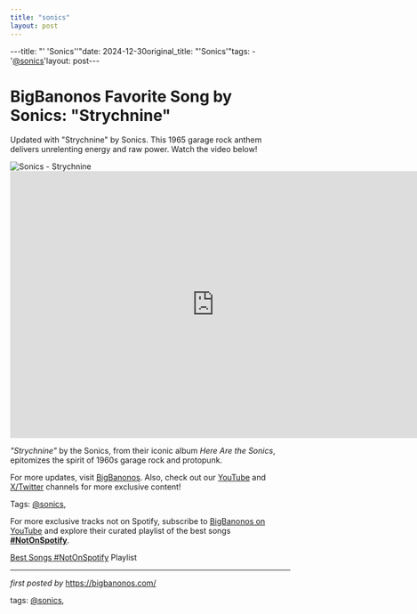 ```yaml
---
title: "sonics"
layout: post
---
```

---title: "' 'Sonics''"date: 2024-12-30original_title: "'Sonics'"tags:  - '[@sonics](/tags/sonics/)'layout: post---<!-- Title of the Post --><h1 >BigBanonos Favorite Song by Sonics: "Strychnine"</h1> <!-- Introductory Text --><p >Updated with "Strychnine" by Sonics. This 1965 garage rock anthem delivers unrelenting energy and raw power. Watch the video below!</p> <!-- Featured Image --><div > <img src="https://upload.wikimedia.org/wikipedia/en/7/7d/Herearethesonics.jpg" alt="Sonics - Strychnine" /></div> <!-- YouTube Video Embed --><div > <iframe width="733" height="480" src="https://www.youtube.com/embed/YXtuKsbORVY" frameborder="0" allowfullscreen></iframe></div> <!-- Song Information --><div > <p><em>"Strychnine"</em> by the Sonics, from their iconic album *Here Are the Sonics*, epitomizes the spirit of 1960s garage rock and protopunk.</p></div> <!-- Footer Links --><div > <p>For more updates, visit <a href="https://bigbanonos.com/" target="_blank">BigBanonos</a>. Also, check out our <a href="https://www.youtube.com/[@BigBanonos](/tags/BigBanonos/)" target="_blank">YouTube</a> and <a href="https://x.com/bigbanonos" target="_blank">X/Twitter</a> channels for more exclusive content!</p></div> <!-- Tags --><p >Tags: [@sonics](/tags/sonics/),</p><!--Subscribe and Playlist Links--><div>    <p>For more exclusive tracks not on Spotify, subscribe to <a href="https://www.youtube.com/[@BigBanonos](/tags/BigBanonos/)" target="_blank">BigBanonos on YouTube</a> and explore their curated playlist of the best songs <strong>[#NotOnSpotify](/tags/NotOnSpotify/)</strong>.</p>    <p><a href="https://www.youtube.com/playlist?list=PLtuNtuTatqI0kFahUCbtbfenC_ET5O_tr" target="_blank">Best Songs [#NotOnSpotify](/tags/NotOnSpotify/) Playlist<br /></a></p></div><hr /><p><em>first posted by</em> <a href="https://bigbanonos.com/" rel="noopener" target="_new">https://bigbanonos.com/</a></p><p>tags: [@sonics](/tags/sonics/),</p>